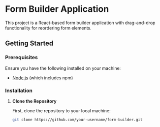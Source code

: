 # Form Builder Application

This project is a React-based form builder application with drag-and-drop functionality for reordering form elements.

## Getting Started

### Prerequisites

Ensure you have the following installed on your machine:
- [Node.js](https://nodejs.org/) (which includes npm)

### Installation

1. **Clone the Repository**

   First, clone the repository to your local machine:

   ```bash
   git clone https://github.com/your-username/form-builder.git
